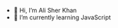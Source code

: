 - 👋 Hi, I’m Ali Sher Khan
- 🌱 I’m currently learning JavaScript


<!---
alisk18/alisk18 is a ✨ special ✨ repository because its `README.md` (this file) appears on your GitHub profile.
You can click the Preview link to take a look at your changes.
--->
